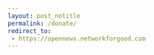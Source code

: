 ```yaml
---
layout: post_notitle
permalink: /donate/
redirect_to:
 - https://opennews.networkforgood.com
---
```

